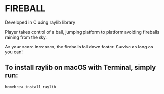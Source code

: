 # FIREBALL
Developed in C using raylib library

Player takes control of a ball, jumping platform to platform avoiding fireballs raining from the sky. 

As your score increases, the fireballs fall down faster. Survive as long as you can!

## To install raylib on macOS with Terminal, simply run:
```
homebrew install raylib
```
